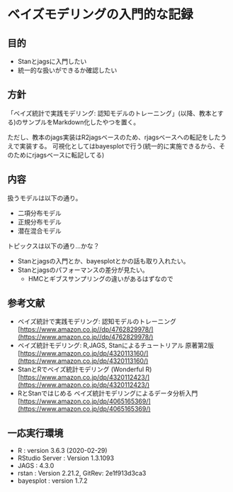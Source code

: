 # ベイズモデリングの入門的な記録

## 目的

- Stanとjagsに入門したい
- 統一的な扱いができるか確認したい


## 方針

「ベイズ統計で実践モデリング: 認知モデルのトレーニング」(以降、教本とする)のサンプルをMarkdown化したやつを置く。

ただし、教本のjags実装はR2jagsベースのため、rjagsベースへの転記をしたうえで実装する。
可視化としてはbayesplotで行う(統一的に実施できるから、そのためにrjagsベースに転記してる)

## 内容

扱うモデルは以下の通り。

- 二項分布モデル
- 正規分布モデル
- 潜在混合モデル

トピックスは以下の通り…かな？

- Stanとjagsの入門とか、bayesplotとかの話も取り入れたい。
- Stanとjagsのパフォーマンスの差分が見たい。
  - HMCとギブスサンプリングの違いがあるはずなので  

## 参考文献

- ベイズ統計で実践モデリング: 認知モデルのトレーニング  
  [https://www.amazon.co.jp//dp/4762829978/](https://www.amazon.co.jp//dp/4762829978/)
- ベイズ統計モデリング: R,JAGS, Stanによるチュートリアル 原著第2版  
  [https://www.amazon.co.jp/dp/4320113160/](https://www.amazon.co.jp/dp/4320113160/)
- StanとRでベイズ統計モデリング (Wonderful R)  
  [https://www.amazon.co.jp/dp/4320112423/](https://www.amazon.co.jp/dp/4320112423/)
- RとStanではじめる ベイズ統計モデリングによるデータ分析入門  
  [https://www.amazon.co.jp/dp/4065165369/](https://www.amazon.co.jp/dp/4065165369/)

## 一応実行環境

- R : version 3.6.3 (2020-02-29)
- RStudio Server : Version 1.3.1093
- JAGS : 4.3.0
- rstan : Version 2.21.2, GitRev: 2e1f913d3ca3
- bayesplot : version 1.7.2
